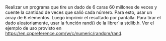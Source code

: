 Realizar un programa que tire un dado de 6 caras 60 millones de veces y cuente la cantidad
de veces que salió cada número. Para esto, usar un array de 6 elementos. Luego imprimir
el resultado por pantalla. Para tirar el dado aleatoriamente, usar la función rand() de la
librer´ıa stdlib.h. Ver el ejemplo de uso provisto en 
https://en.cppreference.com/w/c/numeric/random/rand.
